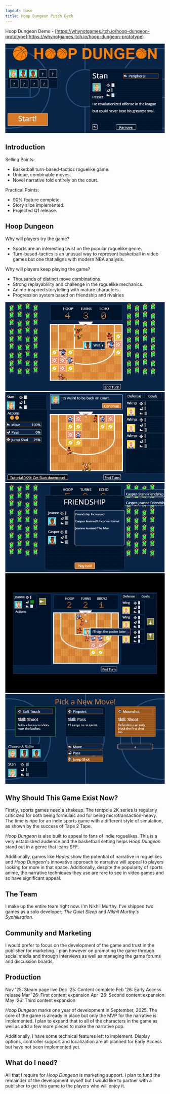 ```yaml
---
layout: base
title: Hoop Dungeon Pitch Deck
---
```


Hoop Dungeon Demo - [https://whynotgames.itch.io/hoop-dungeon-prototype](https://whynotgames.itch.io/hoop-dungeon-prototype)

![Title Screen](/assets/hoop_screen_shots/SS3.png)

## Introduction

Selling Points:
- Basketball turn-based-tactics roguelike game.
- Unique, combinable moves.
- Novel narrative told entirely on the court.

Practical Points:
- 90% feature complete.
- Story slice implemented.
- Projected Q1 release.

## Hoop Dungeon

Why will players try the game?
- Sports are an interesting twist on the popular roguelike genre.
- Turn-based-tactics is an unusual way to represent basketball in video games but one that aligns with modern NBA analysis.

Why will players keep playing the game?
- Thousands of distinct move combinations.
- Strong replayablility and challenge in the roguelike mechanics.
- Anime-inspired storytelling with mature characters.
- Progression system based on friendship and rivalries

![SS6](/assets/hoop_screen_shots/SS6.png)
![SS4](/assets/hoop_screen_shots/SS4.png)
![SS7](/assets/hoop_screen_shots/SS7.png)
![SS1](/assets/hoop_screen_shots/SS1.png)
![SS1](/assets/hoop_screen_shots/SS5.png)

## Why Should This Game Exist Now?

Firstly, sports games need a shakeup. The tentpole 2K series is regularly criticized for both being formulaic and for being microtransaction-heavy. The time is ripe for an indie sports game with a different style of simulation, as shown by the success of Tape 2 Tape.

*Hoop Dungeon* is also built to appeal to fans of indie roguelikes. This is a very established audience and the basketball setting helps *Hoop Dungeon* stand out in a genre that leans SFF.

Additionally, games like *Hades* show the potential of narrative in roguelikes and *Hoop Dungeon*'s innovative approach to narrative will appeal to players looking for more in that space. Additionally, despite the popularity of sports anime, the narrative techniques they use are rare to see in video games and so have significant appeal.

## The Team

I make up the entire team right now. I'm Nikhil Murthy. I've shipped two games as a solo developer; *The Quiet Sleep* and *Nikhil Murthy's Syphilisation*.

## Community and Marketing

I would prefer to focus on the development of the game and trust in the publisher for marketing. I plan however on promoting the game through social media and through interviews as well as managing the game forums and discussion boards.

## Production

Nov '25: Steam page live
Dec '25: Content complete
Feb '26: Early Access release
Mar '26: First content expansion
Apr '26: Second content expansion
May '26: Third content expansion

*Hoop Dungeon* marks one year of development in September, 2025. The core of the game is already in place but only the MVP for the narrative is implemented. I plan to expand that to all of the characters in the game as well as add a few more pieces to make the narrative pop.

Additionally, I have some technical features left to implement. Display options, controller support and localization are all planned for Early Access but have not been implemented yet.

## What do I need?

All that I require for *Hoop Dungeon* is marketing support. I plan to fund the remainder of the development myself but I would like to partner with a publisher to get this game to the players who will enjoy it.
